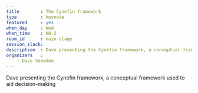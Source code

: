 ```yaml
---
title        : The Cynefin framework
type         : keynote
featured     : yes
when_day     : Wed
when_time    : KN-2
room_id      : main-stage
session_slack: 
description  : Dave presenting the Cynefin framework, a conceptual framework used to aid decision-making
organizers   :
    - Dave Snowden 
---
```


Dave presenting the Cynefin framework, a conceptual framework used to aid decision-making
